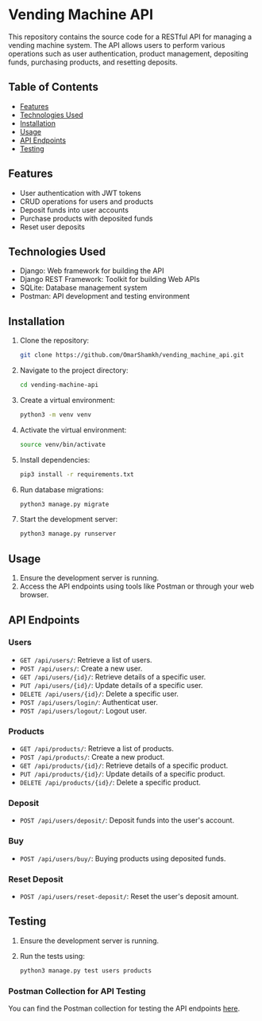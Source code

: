 # Vending Machine API

This repository contains the source code for a RESTful API for managing a vending machine system. The API allows users to perform various operations such as user authentication, product management, depositing funds, purchasing products, and resetting deposits.

## Table of Contents

- [Features](#features)
- [Technologies Used](#technologies-used)
- [Installation](#installation)
- [Usage](#usage)
- [API Endpoints](#api-endpoints)
- [Testing](#testing)

## Features

- User authentication with JWT tokens
- CRUD operations for users and products
- Deposit funds into user accounts
- Purchase products with deposited funds
- Reset user deposits

## Technologies Used

- Django: Web framework for building the API
- Django REST Framework: Toolkit for building Web APIs
- SQLite: Database management system
- Postman: API development and testing environment

## Installation

1. Clone the repository:

    ```bash
    git clone https://github.com/OmarShamkh/vending_machine_api.git
    ```

2. Navigate to the project directory:

    ```bash
    cd vending-machine-api
    ```

3. Create a virtual environment:

    ```bash
    python3 -m venv venv
    ```

4. Activate the virtual environment:

    ```bash
    source venv/bin/activate
    ```

5. Install dependencies:

    ```bash
    pip3 install -r requirements.txt
    ```

6. Run database migrations:

    ```bash
    python3 manage.py migrate
    ```

7. Start the development server:

    ```bash
    python3 manage.py runserver
    ```

## Usage

1. Ensure the development server is running.
2. Access the API endpoints using tools like Postman or through your web browser.

## API Endpoints

### Users

- `GET /api/users/`: Retrieve a list of users.
- `POST /api/users/`: Create a new user.
- `GET /api/users/{id}/`: Retrieve details of a specific user.
- `PUT /api/users/{id}/`: Update details of a specific user.
- `DELETE /api/users/{id}/`: Delete a specific user.
- `POST /api/users/login/`: Authenticat user.
- `POST /api/users/logout/`: Logout user.

### Products

- `GET /api/products/`: Retrieve a list of products.
- `POST /api/products/`: Create a new product.
- `GET /api/products/{id}/`: Retrieve details of a specific product.
- `PUT /api/products/{id}/`: Update details of a specific product.
- `DELETE /api/products/{id}/`: Delete a specific product.

### Deposit

- `POST /api/users/deposit/`: Deposit funds into the user's account.

### Buy

- `POST /api/users/buy/`: Buying products using deposited funds.

### Reset Deposit

- `POST /api/users/reset-deposit/`: Reset the user's deposit amount.

## Testing

1. Ensure the development server is running.
2. Run the tests using:

    ```bash
    python3 manage.py test users products
    ```
### Postman Collection for API Testing

You can find the Postman collection for testing the API endpoints [here](https://github.com/OmarShamkh/vending_machine_api/tree/master/postman_collection_test).

